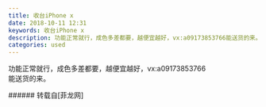 ```yaml
---
title: 收台iPhone x
date: 2018-10-11 12:31
keywords: 收台iPhone x
description: 功能正常就行，成色多差都要，越便宜越好，vx:a09173853766能送货的来。
categories: used
---
```

<td class="t_f" id="postmessage_1997083">

功能正常就行，成色多差都要，越便宜越好，vx:a09173853766<br/>
能送货的来。<br/>
</td>
###### 转载自[菲龙网]